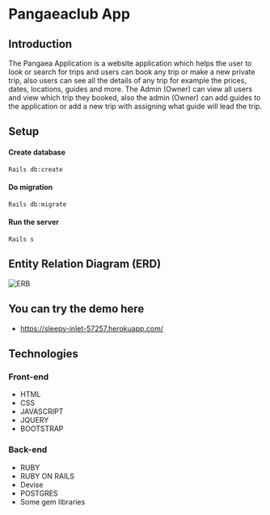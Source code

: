 # Pangaeaclub App

## Introduction
The Pangaea Application is a website application which helps the user to look or search for trips and users can book any trip or make a new private trip, also users can see all the details of any trip for example the prices, dates, locations, guides and more. The Admin (Owner) can view all users and view which trip they booked, also the admin (Owner) can add guides to the application or add a new trip with assigning what guide will lead the trip.




## Setup
#### Create database 
``` Rails db:create ```
#### Do migration
```Rails db:migrate ```
#### Run the server
``` Rails s ```

## Entity Relation Diagram (ERD)
![ERB](https://i.ibb.co/sH6pKmF/Screen-Shot-2020-08-24-at-5-50-34-PM.jpg)

## You can try the demo here 
- https://sleepy-inlet-57257.herokuapp.com/

## Technologies
### Front-end
- HTML
- CSS
- JAVASCRIPT
- JQUERY
- BOOTSTRAP

### Back-end
- RUBY
- RUBY ON RAILS
- Devise
- POSTGRES
- Some gem libraries 

